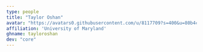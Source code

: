 ```yaml
---
type: people
title: "Taylor Oshan"
avatar: "https://avatars0.githubusercontent.com/u/8117709?s=400&u=80b4cf359e34210ebcd247aafaecf82ba750bd45&v=4"
affiliation: 'University of Maryland'
ghname: tayloroshan
dev: "core"
---
```


